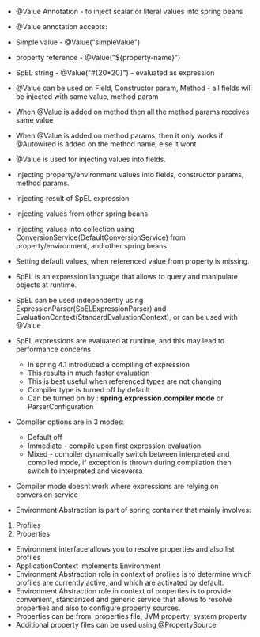 * @Value Annotation - to inject scalar or literal values into spring beans



* @Value annotation accepts: 
* Simple value - @Value("simpleValue")
* property reference - @Value("${property-name}")
* SpEL string - @Value("#{20*20}") - evaluated as expression

* @Value can be used on Field, Constructor param, Method - all fields will be injected with same value, method param
* When @Value is added on method then all the method params receives same value
* When @Value is added on method params, then it only works if @Autowired is added on the method name; else it wont

* @Value is used for injecting values into fields.
* Injecting property/environment values into fields, constructor params, method params.
* Injecting result of SpEL expression
* Injecting values from other spring beans
* Injecting values into collection using ConversionService(DefaultConversionService) from property/environment, and other spring beans
* Setting default values, when referenced value from property is missing.



* SpEL is an expression language that allows to query and manipulate objects at runtime.
* SpEL can be used independently using ExpressionParser(SpELExpressionParser) and EvaluationContext(StandardEvaluationContext), or can be used with @Value
* SpEL expressions are evaluated at runtime, and this may lead to performance concerns
    * In spring 4.1 introduced a compiling of expression
    * This results in much faster evaluation
    * This is best useful when referenced types are not changing
    * Compiler type is turned off by default
    * Can be turned on by : **spring.expression.compiler.mode** or ParserConfiguration
* Compiler options are in 3 modes:
    * Default off
    * Immediate - compile upon first expression evaluation
    * Mixed - compiler dynamically switch between interpreted and compiled mode, if exception is thrown during compilation then switch to interpreted and viceversa
* Compiler mode doesnt work where expressions are relying on conversion service




* Environment Abstraction is part of spring container that mainly involves:
1. Profiles
2. Properties

* Environment interface allows you to resolve properties and also list profiles
* ApplicationContext implements Environment
* Environment Abstraction role in context of profiles is to determine which profiles are currently active, and
  which are activated by default.
* Environment Abstraction role in context of properties is to provide convenient, standarized and generic service
  that allows to resolve properties and also to configure property sources.
* Properties can be from: properties file, JVM property, system property
* Additional property files can be used using @PropertySource
